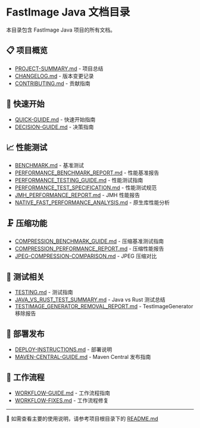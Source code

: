 # FastImage Java 文档目录

本目录包含 FastImage Java 项目的所有文档。

## 📋 项目概览
- [PROJECT-SUMMARY.md](PROJECT-SUMMARY.md) - 项目总结
- [CHANGELOG.md](CHANGELOG.md) - 版本变更记录
- [CONTRIBUTING.md](CONTRIBUTING.md) - 贡献指南

## 🚀 快速开始
- [QUICK-GUIDE.md](QUICK-GUIDE.md) - 快速开始指南
- [DECISION-GUIDE.md](DECISION-GUIDE.md) - 决策指南

## 📈 性能测试
- [BENCHMARK.md](BENCHMARK.md) - 基准测试
- [PERFORMANCE_BENCHMARK_REPORT.md](PERFORMANCE_BENCHMARK_REPORT.md) - 性能基准报告
- [PERFORMANCE_TESTING_GUIDE.md](PERFORMANCE_TESTING_GUIDE.md) - 性能测试指南
- [PERFORMANCE_TEST_SPECIFICATION.md](PERFORMANCE_TEST_SPECIFICATION.md) - 性能测试规范
- [JMH_PERFORMANCE_REPORT.md](JMH_PERFORMANCE_REPORT.md) - JMH 性能报告
- [NATIVE_FAST_PERFORMANCE_ANALYSIS.md](NATIVE_FAST_PERFORMANCE_ANALYSIS.md) - 原生库性能分析

## 🗜️ 压缩功能
- [COMPRESSION_BENCHMARK_GUIDE.md](COMPRESSION_BENCHMARK_GUIDE.md) - 压缩基准测试指南
- [COMPRESSION_PERFORMANCE_REPORT.md](COMPRESSION_PERFORMANCE_REPORT.md) - 压缩性能报告
- [JPEG-COMPRESSION-COMPARISON.md](JPEG-COMPRESSION-COMPARISON.md) - JPEG 压缩对比

## 🧪 测试相关
- [TESTING.md](TESTING.md) - 测试指南
- [JAVA_VS_RUST_TEST_SUMMARY.md](JAVA_VS_RUST_TEST_SUMMARY.md) - Java vs Rust 测试总结
- [TESTIMAGE_GENERATOR_REMOVAL_REPORT.md](TESTIMAGE_GENERATOR_REMOVAL_REPORT.md) - TestImageGenerator 移除报告

## 🚢 部署发布
- [DEPLOY-INSTRUCTIONS.md](DEPLOY-INSTRUCTIONS.md) - 部署说明
- [MAVEN-CENTRAL-GUIDE.md](MAVEN-CENTRAL-GUIDE.md) - Maven Central 发布指南

## 🔧 工作流程
- [WORKFLOW-GUIDE.md](WORKFLOW-GUIDE.md) - 工作流程指南
- [WORKFLOW-FIXES.md](WORKFLOW-FIXES.md) - 工作流程修复

---

📖 如需查看主要的使用说明，请参考项目根目录下的 [README.md](../README.md)

